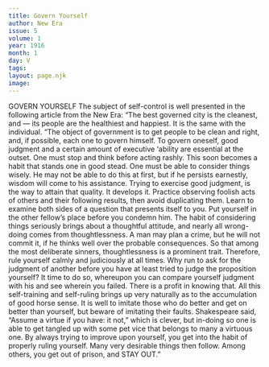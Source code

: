 ```yaml
---
title: Govern Yourself
author: New Era
issue: 5
volume: 1
year: 1916
month: 1
day: V
tags:
layout: page.njk
image:
---
```

GOVERN YOURSELF    The subject of self-control is well presented in the following article from the New Era: “The best governed city is the cleanest, and — its people are the healthiest and happiest. It is the same with the individual.    “The object of government is to get people to be clean and right, and, if possible, each one to govern himself. To govern oneself, good judgment and a certain amount of executive ‘ability are essential at the outset. One must stop and think before acting rashly. This soon becomes a habit that stands one in good stead. One must be able to consider things wisely. He may not be able to do this at first, but if he persists earnestly, wisdom will come to his assistance. Trying to exercise good judgment, is the way to attain that quality. It develops it. Practice observing foolish acts of others and their following results, then avoid duplicating them. Learn to examine both sides of a question that presents itself to you. Put yourself in the other fellow’s place before you condemn him. The habit of considering things seriously brings about a thoughtful attitude, and nearly all wrong-doing comes from thoughtlessness. A man may plan a crime, but he will not commit it, if he thinks well over the probable consequences. So that among the most deliberate sinners, thoughtlessness is a prominent trait.    Therefore, rule yourself calmly and judiciously at all times. Why run to ask for the judgment of another before you have at least tried to judge the proposition yourself? It time to do so, whereupon you can compare yourself judgment with his and see wherein you failed. There is a profit in knowing that. All this self-training and self-ruling brings up very naturally as to the accumulation of good horse sense. It is well to imitate those who do better and get on better than yourself, but beware of imitating their faults. Shakespeare said, “Assume a virtue if you have: it not,” which is clever, but in-doing so one is able to get tangled up with some pet vice that belongs to many a virtuous one. By always trying to improve upon yourself, you get into the habit of properly ruling yourself. Many very desirable things then follow. Among others, you get out of prison, and STAY OUT.” 


